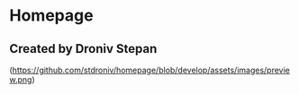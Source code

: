 # Homepage
## Created by Droniv Stepan

(https://github.com/stdroniv/homepage/blob/develop/assets/images/preview.png)
